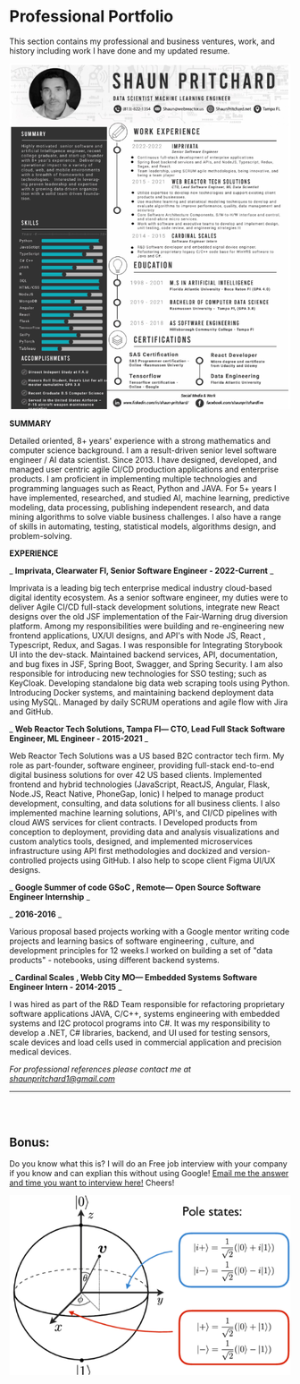 # Professional Portfolio

This section contains my professional and business ventures, work, and history including work I have done and my updated resume.

![Shauns Portfolio](https://github.com/shaungt1/Shaun-Pritchard-Portfolio/blob/master/Professional/assets/shaunportfolio.png)

**SUMMARY**

Detailed oriented, 8+ years' experience with a strong mathematics and computer science background. I am a result-driven senior level software engineer / AI data scientist. Since 2013. I have designed, developed, and managed user centric agile CI/CD production applications and enterprise products. I am proficient in implementing multiple technologies and programming languages such as React, Python and JAVA. For 5+ years I have implemented, researched, and studied AI, machine learning, predictive modeling, data processing, publishing independent research, and data mining algorithms to solve viable business challenges. I also have a range of skills in automating, testing, statistical models, algorithms design, and problem-solving.

**EXPERIENCE**

_ **Imprivata, Clearwater Fl, Senior Software Engineer - 2022-Current** _

Imprivata is a leading big tech enterprise medical industry cloud-based digital identity ecosystem. As a senior software engineer, my duties were to deliver Agile CI/CD full-stack development solutions, integrate new React designs over the old JSF implementation of the Fair-Warning drug diversion platform. Among my responsibilities were building and re-engineering new frontend applications, UX/UI designs, and API's with Node JS, React , Typescript, Redux, and Sagas. I was responsible for Integrating Storybook UI into the dev-stack. Maintained backend services, API, documentation, and bug fixes in JSF, Spring Boot, Swagger, and Spring Security. I am also responsible for introducing new technologies for SSO testing; such as KeyCloak. Developing standalone big data web scraping tools using Python. Introducing Docker systems, and maintaining backend deployment data using MySQL. Managed by daily SCRUM operations and agile flow with Jira and GitHub.

_ **Web Reactor Tech Solutions, Tampa Fl— CTO, Lead Full Stack Software Engineer, ML Engineer - 2015-2021** _

Web Reactor Tech Solutions was a US based B2C contractor tech firm. My role as part-founder, software engineer, providing full-stack end-to-end digital business solutions for over 42 US based clients. Implemented frontend and hybrid technologies (JavaScript, ReactJS, Angular, Flask, Node.JS, React Native, PhoneGap, Ionic) I helped to manage product development, consulting, and data solutions for all business clients. I also implemented machine learning solutions, API's, and CI/CD pipelines with cloud AWS services for client contracts. I Developed products from conception to deployment, providing data and analysis visualizations and custom analytics tools, designed, and implemented microservices infrastructure using API first methodologies and dockized and version-controlled projects using GitHub. I also help to scope client Figma UI/UX designs.

_ **Google Summer of code GSoC , Remote— Open Source Software Engineer Internship** _

_ **2016-2016** _

Various proposal based projects working with a Google mentor writing code projects and learning basics of software engineering , culture, and development principles for 12 weeks.I worked on building a set of "data products" - notebooks, using different backend systems.

_ **Cardinal Scales , Webb City MO— Embedded Systems Software Engineer Intern - 2014-2015** _

I was hired as part of the R&D Team responsible for refactoring proprietary software applications JAVA, C/C++, systems engineering with embedded systems and I2C protocol programs into C#. It was my responsibility to develop a .NET, C# libraries, backend, and UI used for testing sensors, scale devices and load cells used in commercial application and precision medical devices.

_For professional references please contact me at_ [_shaunpritchard1@gmail.com_](mailto:shaunpritchard1@gmail.com)

<hr>
<br>
<br>

## Bonus:
 Do you know what this is? I will do an Free job interview with your company if you know and can explian this without using Google! [Email me the answer and time you want to interview here!](shaunpritchard1@gmail.com) Cheers!

 ![Somthing to do with Qauntum Programming](https://github.com/shaungt1/Shaun-Pritchard-Portfolio/blob/master/assets/qc.png)



<!-- dictonaries-->
[website]: https://shaunpritchard.org
[twitter]: https://twitter.com/ShaunPx1
[youtube]: https://www.youtube.com/channel/shaunpx1/
[instagram]: https://www.instagram.com/ShaunPx1/
[linkedin]: https://www.linkedin.com/in/shaun-pritchard/
[facebook]: https://www.facebook.com/shaunPX1
